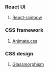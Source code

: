 ### React UI
1. [React-rainbow](https://react-rainbow.io/#/Components)


### CSS framework
1. [Animate.css](https://animate.style/)

### CSS design
1. [Glassmorphism](https://glassmorphism.com/)
